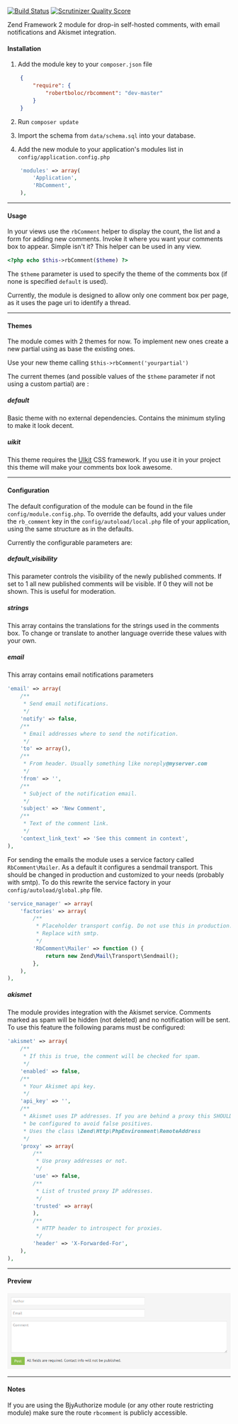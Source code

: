[![Build Status](https://travis-ci.org/robertboloc/RbComment.png?branch=master)](https://travis-ci.org/robertboloc/RbComment)
[![Scrutinizer Quality Score](https://scrutinizer-ci.com/g/robertboloc/RbComment/badges/quality-score.png?s=2a9282e48eacd63e6cb9366ae5491f9409fcdaec)](https://scrutinizer-ci.com/g/robertboloc/RbComment/)

Zend Framework 2 module for drop-in self-hosted comments, with email notifications
and Akismet integration.

#### Installation

1. Add the module key to your `composer.json` file
```json
    {
        "require": {
            "robertboloc/rbcomment": "dev-master"
        }
    }
```

2. Run `composer update`

3. Import the schema from `data/schema.sql` into your database.

4. Add the new module to your application's modules list in `config/application.config.php`
```php
    'modules' => array(
        'Application',
        'RbComment',
    ),
```

***

#### Usage

In your views use the `rbComment` helper to display the count, the list and a form for adding new comments. Invoke it
where you want your comments box to appear. Simple isn't it? This helper can be used in any view.

```php
<?php echo $this->rbComment($theme) ?>
```
The `$theme` parameter is used to specify the theme of the comments box (if none is specified `default` is used).

Currently, the module is designed to allow only one comment box per page, as it uses
the page uri to identify a thread.

***

#### Themes

The module comes with 2 themes for now. To implement new ones create a new partial using
as base the existing ones.

Use your new theme calling `$this->rbComment('yourpartial')`

The current themes (and possible values of the `$theme` parameter if not using a custom partial) are :

##### default
Basic theme with no external dependencies. Contains the minimum styling to make it look decent.

##### uikit
This theme requires the [UIkit](http://www.getuikit.com/) CSS framework. If you use it in your project this theme
will make your comments box look awesome.

***

#### Configuration
The default configuration of the module can be found in the file `config/module.config.php`.
To override the defaults, add your values under the `rb_comment` key in the `config/autoload/local.php` file
of your application, using the same structure as in the defaults.

Currently the configurable parameters are:

##### default_visibility
This parameter controls the visibility of the newly published comments. If set to 1 all new published comments will be
visible. If 0 they will not be shown. This is useful for moderation.

##### strings
This array contains the translations for the strings used in the comments box. To change or translate to another language
override these values with your own.

##### email
This array contains email notifications parameters
```php
'email' => array(
    /**
     * Send email notifications.
     */
    'notify' => false,
    /**
     * Email addresses where to send the notification.
     */
    'to' => array(),
    /**
     * From header. Usually something like noreply@myserver.com
     */
    'from' => '',
    /**
     * Subject of the notification email.
     */
    'subject' => 'New Comment',
    /**
     * Text of the comment link.
     */
    'context_link_text' => 'See this comment in context',
),
```
For sending the emails the module uses a service factory called `RbComment\Mailer`. As a default it configures a sendmail transport. This should be changed in production and customized to your needs (probably with smtp). To do this rewrite the service factory in your `config/autoload/global.php` file.
```php
'service_manager' => array(
    'factories' => array(
        /**
         * Placeholder transport config. Do not use this in production.
         * Replace with smtp.
         */
        'RbComment\Mailer' => function () {
            return new Zend\Mail\Transport\Sendmail();
        },
    ),
),
```
##### akismet
The module provides integration with the Akismet service. Comments marked as
spam will be hidden (not deleted) and no notification will be sent. To use this
feature  the following params must be configured:
```php
'akismet' => array(
    /**
     * If this is true, the comment will be checked for spam.
     */
    'enabled' => false,
    /**
     * Your Akismet api key.
     */
    'api_key' => '',
    /**
     * Akismet uses IP addresses. If you are behind a proxy this SHOULD
     * be configured to avoid false positives.
     * Uses the class \Zend\Http\PhpEnvironment\RemoteAddress
     */
    'proxy' => array(
        /**
         * Use proxy addresses or not.
         */
        'use' => false,
        /**
         * List of trusted proxy IP addresses.
         */
        'trusted' => array(
        ),
        /**
         * HTTP header to introspect for proxies.
         */
        'header' => 'X-Forwarded-For',
    ),
),
```
***
#### Preview

![Preview](demo/preview.png)
***
#### Notes
If you are using the BjyAuthorize module (or any other route restricting module)
make sure the route `rbcomment` is publicly accessible.